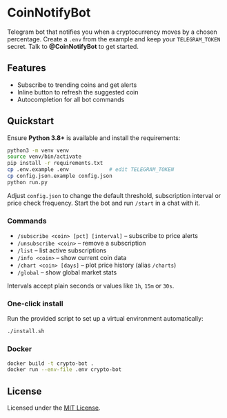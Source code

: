 # CoinNotifyBot

Telegram bot that notifies you when a cryptocurrency moves by a chosen
percentage. Create a `.env` from the example and keep your
`TELEGRAM_TOKEN` secret. Talk to **@CoinNotifyBot** to get started.

## Features

- Subscribe to trending coins and get alerts
- Inline button to refresh the suggested coin
- Autocompletion for all bot commands

## Quickstart

Ensure **Python 3.8+** is available and install the requirements:

```bash
python3 -m venv venv
source venv/bin/activate
pip install -r requirements.txt
cp .env.example .env             # edit TELEGRAM_TOKEN
cp config.json.example config.json
python run.py
```

Adjust `config.json` to change the default threshold, subscription interval or
price check frequency. Start the bot and run `/start` in a chat with it.

### Commands

- `/subscribe <coin> [pct] [interval]` – subscribe to price alerts
- `/unsubscribe <coin>` – remove a subscription
- `/list` – list active subscriptions
- `/info <coin>` – show current coin data
- `/chart <coin> [days]` – plot price history (alias `/charts`)
- `/global` – show global market stats

Intervals accept plain seconds or values like `1h`, `15m` or `30s`.

### One‑click install

Run the provided script to set up a virtual environment automatically:

```bash
./install.sh
```

### Docker

```bash
docker build -t crypto-bot .
docker run --env-file .env crypto-bot
```

## License

Licensed under the [MIT License](LICENSE).
